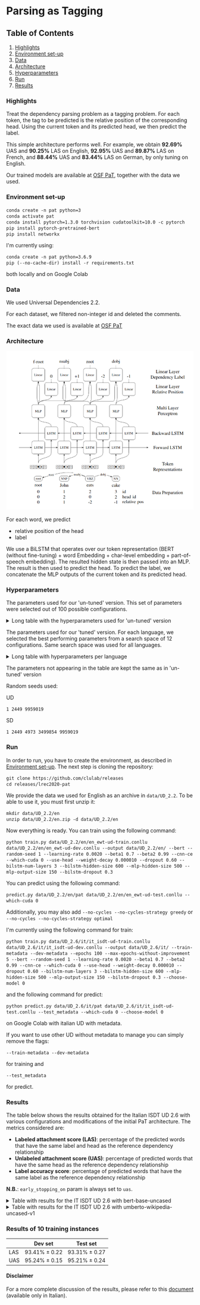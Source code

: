 # Parsing as Tagging

## Table of Contents
1. [Highlights](#highlights)
2. [Environment set-up](#environment_setup)
3. [Data](#data)
4. [Architecture](#architecture)
5. [Hyperparameters](#hyperparameters)
6. [Run](#run)
7. [Results](#results)

<a name="highlights"></a>
### Highlights
Treat the dependency parsing problem as a tagging problem. For each token, the tag to be predicted is the relative position of the corresponding head. Using the current token and its predicted head, we then predict the label.

This simple architecture performs well. For example, we obtain <b>92.69%</b> UAS and <b>90.25%</b> LAS on English, <b>92.95%</b> UAS and <b>89.87%</b> LAS on French, and <b>88.44%</b> UAS and <b>83.44%</b> LAS on German, by only tuning on English.


Our trained models are available at [OSF PaT](https://osf.io/xpr27/), together with the data we used.

<a name="environment_setup"></a>
### Environment set-up
```
conda create -n pat python=3
conda activate pat
conda install pytorch=1.3.0 torchvision cudatoolkit=10.0 -c pytorch
pip install pytorch-pretrained-bert
pip install networkx
```

I'm currently using:
```
conda create -n pat python=3.6.9
pip (--no-cache-dir) install -r requirements.txt
```
both locally and on Google Colab

<a name="data"></a>
### Data
We used Universal Dependencies 2.2.

For each dataset, we filtered non-integer id and deleted the comments.

The exact data we used is available at [OSF PaT](https://osf.io/xpr27/)

<a name="architecture"></a>
### Architecture
![Architecture](architecture.png)

For each word, we predict 
* relative position of the head
* label

We use a BiLSTM that operates over our token representation (BERT (without fine-tuning) + word Embedding + char-level embedding + part-of-speech embedding). The resulted hidden state is then passed into an MLP. The result is then used to predict the head. To predict the label, we concatenate the MLP outputs of the current token and its predicted head.


<a name="hyperparameters"></a>
### Hyperparameters

The parameters used for our 'un-tuned' version. This set of parameters were selected out of 100 possible configurations.

<details>
  <summary>Long table with the hyperparameters used for 'un-tuned' version</summary>

| Parameter                              | Value     |
|----------------------------------------|-----------|
| Early stopping                         | 3         |
| Batch size                             | 64        |
| CNN kernel size                        | 3         |
| CNN embedding size                     | 50        |
| CNN output size                        | 50        |
| Learning rate                          | 0.002     |
| &beta;<sub>1</sub>, &beta;<sub>2</sub> | 0.7, 0.99 |
| Dropout                                | 0.6       |
| Weight decay                           | 1e-5      |
| BiLSTM layers                          | 3         |
| BiLSTM hidden-size                     | 600       |
| BiLSTM dropout                         | 0.3       |
| MLP Hidden Layers                      | 500, 150  |
</details>

The parameters used for our 'tuned' version. For each language, we selected the best performing parameters from a search space of 12 configurations. Same search space was used for all languages.

<details>
  <summary>Long table with hyperparameters per language</summary>
  
|         | Learning rate | Dropout | MLP Hidden Layers |
|---------|---------------|---------|-------------------|
| ar      | 0.0025        | 0.50    | 400, 150          |
| bu      | 0.0025        | 0.50    | 400, 150          |
| ca      | 0.0025        | 0.50    | 400, 150          |
| cs      | 0.0020        | 0.50    | 500, 150          |
| de      | 0.0020        | 0.55    | 500, 150          |
| en      | 0.0020        | 0.60    | 500, 150          |
| en (SD) | 0.0020        | 0.55    | 500, 150          |
| es      | 0.0020        | 0.50    | 500, 150          |
| et      | 0.0020        | 0.50    | 500, 150          |
| fr      | 0.0020        | 0.60    | 500, 150          |
| it      | 0.0020        | 0.55    | 500, 150          |
| ja      | 0.0025        | 0.50    | 400, 150          |
| nl      | 0.0025        | 0.50    | 400, 150          |
| no      | 0.0020        | 0.55    | 500, 150          |
| ro      | 0.0025        | 0.50    | 400, 150          |
| ru      | 0.0020        | 0.50    | 500, 150          |
</details>

The parameters not appearing in the table are kept the same as in 'un-tuned' version

Random seeds used:

UD
```
1 2449 9959019
```
SD
```
1 2449 4973 3499854 9959019
```

<a name="run"></a>
### Run
In order to run, you have to create the environment, as described in [Environment set-up](#environment_setup).
The next step is cloning the repository:
```
git clone https://github.com/clulab/releases
cd releases/lrec2020-pat
```
We provide the data we used for English as an archive in ```data/UD_2.2```. To be able to use it, you must first unzip it:
```
mkdir data/UD_2.2/en
unzip data/UD_2.2/en.zip -d data/UD_2.2/en
```

Now everything is ready. You can train using the following command:
```
python train.py data/UD_2.2/en/en_ewt-ud-train.conllu data/UD_2.2/en/en_ewt-ud-dev.conllu --output data/UD_2.2/en/ --bert --random-seed 1 --learning-rate 0.0020 --beta1 0.7 --beta2 0.99 --cnn-ce --which-cuda 0 --use-head --weight-decay 0.000010 --dropout 0.60 --bilstm-num-layers 3 --bilstm-hidden-size 600 --mlp-hidden-size 500 --mlp-output-size 150 --bilstm-dropout 0.3
```
You can predict using the following command:
```
predict.py data/UD_2.2/en/pat data/UD_2.2/en/en_ewt-ud-test.conllu --which-cuda 0
```
Additionally, you may also add ```--no-cycles --no-cycles-strategy greedy``` or ```--no-cycles --no-cycles-strategy optimal```

I'm currently using the following command for train:
```
python train.py data/UD_2.6/it/it_isdt-ud-train.conllu data/UD_2.6/it/it_isdt-ud-dev.conllu --output data/UD_2.6/it/ --train-metadata --dev-metadata --epochs 100 --max-epochs-without-improvement 5 --bert --random-seed 1 --learning-rate 0.0020 --beta1 0.7 --beta2 0.99 --cnn-ce --which-cuda 0 --use-head --weight-decay 0.000010 --dropout 0.60 --bilstm-num-layers 3 --bilstm-hidden-size 600 --mlp-hidden-size 500 --mlp-output-size 150 --bilstm-dropout 0.3 --choose-model 0
```
and the following command for predict:
```
python predict.py data/UD_2.6/it/pat data/UD_2.6/it/it_isdt-ud-test.conllu --test_metadata --which-cuda 0 --choose-model 0
```
on Google Colab with italian UD with metadata.

If you want to use other UD without metadata to manage you can simply remove the flags:
```
--train-metadata --dev-metadata
```
for training and
```
--test_metadata
```
for predict.

<a name="results"></a>
### Results

The table below shows the results obtained for the Italian ISDT UD 2.6 with various configurations and modifications of the initial PaT architecture.
The metrics considered are:
- **Labeled attachment score (LAS)**: percentage of the predicted words that have the same label and head as the reference dependency relationship
- **Unlabeled attachment score (UAS)**: percentage of predicted words that have the same head as the reference dependency relationship
- **Label accuracy score**: percentage of predicted words that have the same label as the reference dependency relationship

**N.B.**: ```early_stopping_on``` param is always set to ```uas```.  


<details>
  <summary>Table with results for the IT ISDT UD 2.6 with bert-base-uncased </summary>
  
| Model Type    | char_emb | cnn_ce |   position_emb   | position_enc | no_cycles / strategy / nr |   LAS  |   UAS  | Label Acc Score | Non-scoring tokens (punct)| 
|---------------|----------|--------|------------------|--------------|---------------------------|--------|--------|-----------------|---------------------------|
| complete code |  False  |  True  |     False        |    False     |     False / - / -         | 90.36% | 92.92% |      93.99%     |             1180          |
| noLSTMnoHidden|  False  |  True  |     False        |    False     |     False / - / -         | 59.38% | 61.52% |      76.27%     |             1180          |
| noLSTM        |  False  |  True  |     False        |    False     |     False / - / -         | 65.97% | 68.25% |      81.94%     |             1180          |
| complete code |  True   |  True  |     False        |    False     |     False / - / -         | 90.38% | 92.97% |      93.98%     |             1180          |
| noLSTM        |  True   |  True  |     False        |    False     |     False / - / -         | 65.44% | 67.60% |      81.44%     |             1180          |
| complete code |  False  |  False |     False        |    False     |     False / - / -         | 88.28% | 91.70% |      92.42%     |             1180          |
| complete code |  True   |  False |     False        |    False     |     False / - / -         | 90.40% | 92.91% |      94.02%     |             1180          |

</details>
 

<details>
  <summary>Table with results for the IT ISDT UD 2.6 with umberto-wikipedia-uncased-v1 </summary>
  
| Model Type    | char_emb | cnn_ce |   position_emb   | position_enc |  no_cycles / strategy / nr |   LAS  |   UAS  | Label Acc Score | Non-scoring tokens (punct and sym)| 
|---------------|----------|--------|------------------|--------------|----------------------------|--------|--------|-----------------|-----------------------------------|
| complete code | True   |  False |     False        |    False     |      True / Optimal / 0    | 92.81% | 94.98% |      95.60%     |                 1180              |
| complete code | True   |  False |     False        |    False     |      True / Greedy  / 0    | 92.75% | 94.58% |      95.68%     |                 1180              |
| complete code | True   |  False |     False        |    False     |      False / - / -         | 92.89% | 95.01% |      95.60%     |                 1180              |
| complete code | False  |  True  |     False        |    False     |      True / Greedy  / 0    | 93.60% | 95.21% |      96.44%     |                 1180              | # allineati 
| complete code | True   |  True  |     False        |    False     |      True / Optimal / 0    | 93.14% | 95.06% |      96.14%     |                 1180              |
| complete code | True   |  True  |     False        |    False     |      True / Greedy  / 0    | 93.15% | 95.06% |      96.14%     |                 1180              | # allineati 
| complete code | True   |  True  |     False        |    False     |      False / - / 13        | 93.13% | 95.01% |      96.14%     |                 1180              |
| complete code | True   |  True  |     False        |    False     |      True  / Greedy / 0    | 91.84% | 93.97% |      95.94%     |                 0                 | 
| noLSTM        | True   |  True  |     False        |    False     |      True / Optimal  / 0   | 67.97% | 70.33% |      88.25%     |                 0                 |
| noLSTM        | True   |  True  |     False        |    False     |      True / Greedy  / 0    | 68.23% | 70.14% |      88.25%     |                 0                 |
| noLSTM        | True   |  True  |     False        |    False     |      False / - / -         | 68.25% | 69.63% |      88.25%     |                 0                 |
| complete code | True   |  True  | True (380-20)    |    False     |      True / Greedy / 0     | 92.02% | 93.92% |      96.19%     |                 0                 |
| complete code | True   |  True  | True (380-20)    |    False     |      False / - / -         | 92.02% | 93.90% |      96.19%     |                 0                 |
| complete code | True   |  True  | True (380-20)    |    False     |      True / Greedy / 0     | 92.98% | 94.93% |      95.76%     |                 1180              |
| complete code | True   |  True  | True (380-20)    |    False     |      False / - / 14        | 92.98% | 94.91% |      95.76%     |                 1180              |
| complete code | True   |  True  | True (380-50)    |    False     |      True / Greedy / 0     | 93.07% | 95.12% |      95.83%     |                 1180              |
| complete code | True   |  True  | True (380-50)    |    False     |      False / - / 19        | 93.01% | 95.02% |      95.83%     |                 1180              |
| complete code | True   |  True  | True (25413w-380)|    False     |      True / Greedy / 0     | 93.24% | 95.14% |      96.06%     |                 1180              | # allineati 
| complete code | True   |  True  | True (25413w-380)|    False     |      True / Greedy / 0     | 92.08% | 93.76% |      96.50%     |                 0                 | 
| noLSTM        | True   |  True  | True (25413w-380)|    False     |      True / Greedy / 0     | 72.98% | 75.22% |      86.31%     |                 1180              | 
| complete code | True   |  True  |     False        |True(5000,100)|      True / Greedy / 0     | 92.89% | 94.72% |      95.97%     |                 1180              |
| complete code | False  |  False |     False        |    False     |      True / Greedy / 0     | 91.97% | 93.91% |      96.07%     |                 0                 | 
 

</details>

### Results of 10 training instances

|     |    Dev set     |    Test set     |
|-----|----------------|-----------------|
| LAS |  93.41% ± 0.22 |  93.31% ± 0.27  |
| UAS |  95.24% ± 0.15 |  95.21% ± 0.24  |

#### Disclaimer
For a more complete discussion of the results, please refer to this [document](https://amslaurea.unibo.it/22898/) (available only in Italian).